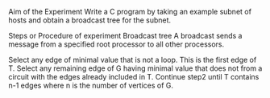 Aim of the Experiment
Write a C program by taking an example subnet of hosts and obtain a broadcast tree for the subnet.

Steps or Procedure of experiment
Broadcast tree
A broadcast sends a message from a specified root processor to all other processors.

Select any edge of minimal value that is not a loop. This is the first edge of T. Select any remaining edge of G having minimal value that does not from a circuit with the edges already included in T. Continue step2 until T contains n-1 edges where n is the number of vertices of G.

